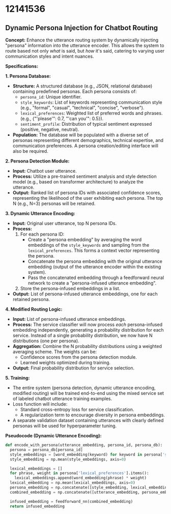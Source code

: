 # 12141536

## Dynamic Persona Injection for Chatbot Routing

**Concept:** Enhance the utterance routing system by dynamically injecting "persona" information into the utterance encoder. This allows the system to route based not only *what* is said, but *how* it's said, catering to varying user communication styles and intent nuances.

**Specifications:**

**1. Persona Database:**

*   **Structure:** A structured database (e.g., JSON, relational database) containing predefined personas. Each persona consists of:
    *   `persona_id`: Unique identifier.
    *   `style_keywords`: List of keywords representing communication style (e.g., "formal", "casual", "technical", "concise", "verbose").
    *   `lexical_preferences`:  Weighted list of preferred words and phrases.  (e.g., {"'please'": 0.7, "'can you'": 0.5}).
    *   `sentiment_profile`:  Distribution of typical sentiment expressed (positive, negative, neutral).
*   **Population:** The database will be populated with a diverse set of personas representing different demographics, technical expertise, and communication preferences.  A persona creation/editing interface will also be required.

**2. Persona Detection Module:**

*   **Input:** Chatbot user utterance.
*   **Process:** Utilize a pre-trained sentiment analysis and style detection model (e.g., based on transformer architecture) to analyze the utterance.
*   **Output:** Ranked list of persona IDs with associated confidence scores, representing the likelihood of the user exhibiting each persona.  The top N (e.g., N=3) personas will be retained.

**3.  Dynamic Utterance Encoding:**

*   **Input:** Original user utterance, top N persona IDs.
*   **Process:**
    1.  For each persona ID:
        *   Create a "persona embedding" by averaging the word embeddings of the `style_keywords` and sampling from the `lexical_preferences`.  This forms a context vector representing the persona.
        *   Concatenate the persona embedding with the original utterance embedding (output of the utterance encoder within the existing system).
        *   Pass the concatenated embedding through a feedforward neural network to create a "persona-infused utterance embedding".
    2.  Store the persona-infused embeddings in a list.
*   **Output:** List of persona-infused utterance embeddings, one for each retained persona.

**4.  Modified Routing Logic:**

*   **Input:** List of persona-infused utterance embeddings.
*   **Process:** The service classifier will now process *each* persona-infused embedding independently, generating a probability distribution for each service.  Instead of a single probability distribution, we now have N distributions (one per persona).
*   **Aggregation:** Combine the N probability distributions using a weighted averaging scheme. The weights can be:
    *   Confidence scores from the persona detection module.
    *   Learned weights optimized during training.
*   **Output:** Final probability distribution for service selection.

**5. Training:**

*   The entire system (persona detection, dynamic utterance encoding, modified routing) will be trained end-to-end using the mixed service set of labeled chatbot utterance training examples.
*   Loss function will include:
    *   Standard cross-entropy loss for service classification.
    *   A regularization term to encourage diversity in persona embeddings.
*   A separate validation dataset containing utterances with clearly defined personas will be used for hyperparameter tuning.



**Pseudocode (Dynamic Utterance Encoding):**

```python
def encode_with_persona(utterance_embedding, persona_id, persona_db):
  persona = persona_db[persona_id]
  style_embeddings = [word_embedding(keyword) for keyword in persona['style_keywords']]
  style_embedding = np.mean(style_embeddings, axis=0)

  lexical_embeddings = []
  for phrase, weight in persona['lexical_preferences'].items():
    lexical_embeddings.append(word_embedding(phrase) * weight)
  lexical_embedding = np.mean(lexical_embeddings, axis=0)
  persona_embedding = np.concatenate([style_embedding, lexical_embedding])
  combined_embedding = np.concatenate([utterance_embedding, persona_embedding])

  infused_embedding = feedforward_nn(combined_embedding)
  return infused_embedding
```